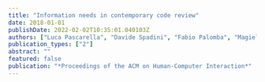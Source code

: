 ```yaml
---
title: "Information needs in contemporary code review"
date: 2018-01-01
publishDate: 2022-02-02T10:35:01.040103Z
authors: ["Luca Pascarella", "Davide Spadini", "Fabio Palomba", "Magiel Bruntink", "Alberto Bacchelli"]
publication_types: ["2"]
abstract: ""
featured: false
publication: "*Proceedings of the ACM on Human-Computer Interaction*"
---
```


